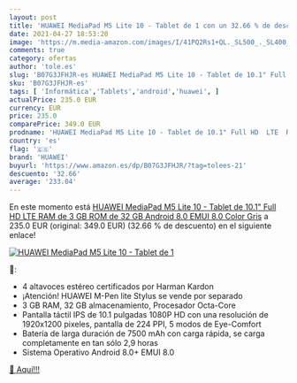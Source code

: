 ```yaml
---
layout: post
title: 'HUAWEI MediaPad M5 Lite 10 - Tablet de 1 con un 32.66 % de descuento'
date: 2021-04-27 18:53:20
image: 'https://m.media-amazon.com/images/I/41PQ2Rs1+QL._SL500_._SL400_.jpg'
comments: true
category: ofertas
author: 'tole.es'
slug: 'B07G3JFHJR-es HUAWEI MediaPad M5 Lite 10 - Tablet de 10.1" Full HD LTE...'
sku: 'B07G3JFHJR-es'
tags: [ 'Informática','Tablets','android','huawei', ]
actualPrice: 235.0 EUR
currency: EUR
price: 235.0
comparePrice: 349.0 EUR
prodname: 'HUAWEI MediaPad M5 Lite 10 - Tablet de 10.1" Full HD  LTE  RAM de 3 GB  ROM de 32 GB  Android 8.0  EMUI 8.0  Color Gris'
country: 'es'
flag: '🇪🇸'
brand: 'HUAWEI'
buyurl: 'https://www.amazon.es/dp/B07G3JFHJR/?tag=tolees-21'
descuento: '32.66'
average: '233.04'
---
```


En este momento está [HUAWEI MediaPad M5 Lite 10 - Tablet de 10.1" Full HD  LTE  RAM de 3 GB  ROM de 32 GB  Android 8.0  EMUI 8.0  Color Gris](https://www.amazon.es/dp/B07G3JFHJR/?tag=tolees-21) a 235.0 EUR (original: 349.0 EUR) (32.66 %  de descuento) en el siguiente enlace!

[![HUAWEI MediaPad M5 Lite 10 - Tablet de 1](https://m.media-amazon.com/images/I/41PQ2Rs1+QL._SL500_._SL400_.jpg)](https://www.amazon.es/dp/B07G3JFHJR/?tag=tolees-21)

🔎:

- 4 altavoces estéreo certificados por Harman Kardon
- ¡Atención! HUAWEI M-Pen lite Stylus se vende por separado
- 3 GB RAM, 32 GB almacenamiento, Procesador Octa-Core
- Pantalla táctil IPS de 10.1 pulgadas 1080P HD con una resolución de 1920x1200 pixeles, pantalla de 224 PPI, 5 modos de Eye-Comfort
- Batería de larga duración de 7500 mAh con carga rápida, se carga completamente en tan sólo 2,9 horas
- Sistema Operativo Android 8.0+ EMUI 8.0

[🛒 Aquí!!!](https://www.amazon.es/dp/B07G3JFHJR/?tag=tolees-21)
